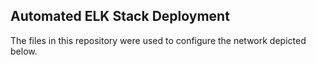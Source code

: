 ## Automated ELK Stack Deployment

The files in this repository were used to configure the network depicted below.


